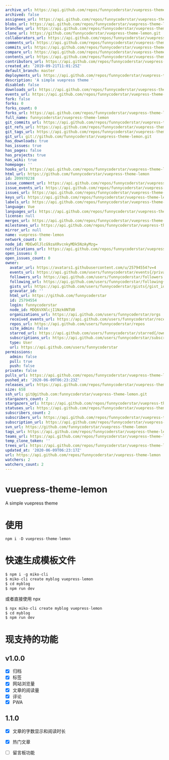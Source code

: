 ```yaml
---
archive_url: https://api.github.com/repos/funnycoderstar/vuepress-theme-lemon/{archive_format}{/ref}
archived: false
assignees_url: https://api.github.com/repos/funnycoderstar/vuepress-theme-lemon/assignees{/user}
blobs_url: https://api.github.com/repos/funnycoderstar/vuepress-theme-lemon/git/blobs{/sha}
branches_url: https://api.github.com/repos/funnycoderstar/vuepress-theme-lemon/branches{/branch}
clone_url: https://github.com/funnycoderstar/vuepress-theme-lemon.git
collaborators_url: https://api.github.com/repos/funnycoderstar/vuepress-theme-lemon/collaborators{/collaborator}
comments_url: https://api.github.com/repos/funnycoderstar/vuepress-theme-lemon/comments{/number}
commits_url: https://api.github.com/repos/funnycoderstar/vuepress-theme-lemon/commits{/sha}
compare_url: https://api.github.com/repos/funnycoderstar/vuepress-theme-lemon/compare/{base}...{head}
contents_url: https://api.github.com/repos/funnycoderstar/vuepress-theme-lemon/contents/{+path}
contributors_url: https://api.github.com/repos/funnycoderstar/vuepress-theme-lemon/contributors
created_at: '2019-09-21T11:01:25Z'
default_branch: master
deployments_url: https://api.github.com/repos/funnycoderstar/vuepress-theme-lemon/deployments
description: 'A simple vuepress theme '
disabled: false
downloads_url: https://api.github.com/repos/funnycoderstar/vuepress-theme-lemon/downloads
events_url: https://api.github.com/repos/funnycoderstar/vuepress-theme-lemon/events
fork: false
forks: 0
forks_count: 0
forks_url: https://api.github.com/repos/funnycoderstar/vuepress-theme-lemon/forks
full_name: funnycoderstar/vuepress-theme-lemon
git_commits_url: https://api.github.com/repos/funnycoderstar/vuepress-theme-lemon/git/commits{/sha}
git_refs_url: https://api.github.com/repos/funnycoderstar/vuepress-theme-lemon/git/refs{/sha}
git_tags_url: https://api.github.com/repos/funnycoderstar/vuepress-theme-lemon/git/tags{/sha}
git_url: git://github.com/funnycoderstar/vuepress-theme-lemon.git
has_downloads: true
has_issues: true
has_pages: false
has_projects: true
has_wiki: true
homepage: ''
hooks_url: https://api.github.com/repos/funnycoderstar/vuepress-theme-lemon/hooks
html_url: https://github.com/funnycoderstar/vuepress-theme-lemon
id: 209970238
issue_comment_url: https://api.github.com/repos/funnycoderstar/vuepress-theme-lemon/issues/comments{/number}
issue_events_url: https://api.github.com/repos/funnycoderstar/vuepress-theme-lemon/issues/events{/number}
issues_url: https://api.github.com/repos/funnycoderstar/vuepress-theme-lemon/issues{/number}
keys_url: https://api.github.com/repos/funnycoderstar/vuepress-theme-lemon/keys{/key_id}
labels_url: https://api.github.com/repos/funnycoderstar/vuepress-theme-lemon/labels{/name}
language: Vue
languages_url: https://api.github.com/repos/funnycoderstar/vuepress-theme-lemon/languages
license: null
merges_url: https://api.github.com/repos/funnycoderstar/vuepress-theme-lemon/merges
milestones_url: https://api.github.com/repos/funnycoderstar/vuepress-theme-lemon/milestones{/number}
mirror_url: null
name: vuepress-theme-lemon
network_count: 0
node_id: MDEwOlJlcG9zaXRvcnkyMDk5NzAyMzg=
notifications_url: https://api.github.com/repos/funnycoderstar/vuepress-theme-lemon/notifications{?since,all,participating}
open_issues: 0
open_issues_count: 0
owner:
  avatar_url: https://avatars1.githubusercontent.com/u/25794554?v=4
  events_url: https://api.github.com/users/funnycoderstar/events{/privacy}
  followers_url: https://api.github.com/users/funnycoderstar/followers
  following_url: https://api.github.com/users/funnycoderstar/following{/other_user}
  gists_url: https://api.github.com/users/funnycoderstar/gists{/gist_id}
  gravatar_id: ''
  html_url: https://github.com/funnycoderstar
  id: 25794554
  login: funnycoderstar
  node_id: MDQ6VXNlcjI1Nzk0NTU0
  organizations_url: https://api.github.com/users/funnycoderstar/orgs
  received_events_url: https://api.github.com/users/funnycoderstar/received_events
  repos_url: https://api.github.com/users/funnycoderstar/repos
  site_admin: false
  starred_url: https://api.github.com/users/funnycoderstar/starred{/owner}{/repo}
  subscriptions_url: https://api.github.com/users/funnycoderstar/subscriptions
  type: User
  url: https://api.github.com/users/funnycoderstar
permissions:
  admin: false
  pull: true
  push: false
private: false
pulls_url: https://api.github.com/repos/funnycoderstar/vuepress-theme-lemon/pulls{/number}
pushed_at: '2020-06-09T06:23:23Z'
releases_url: https://api.github.com/repos/funnycoderstar/vuepress-theme-lemon/releases{/id}
size: 658
ssh_url: git@github.com:funnycoderstar/vuepress-theme-lemon.git
stargazers_count: 2
stargazers_url: https://api.github.com/repos/funnycoderstar/vuepress-theme-lemon/stargazers
statuses_url: https://api.github.com/repos/funnycoderstar/vuepress-theme-lemon/statuses/{sha}
subscribers_count: 2
subscribers_url: https://api.github.com/repos/funnycoderstar/vuepress-theme-lemon/subscribers
subscription_url: https://api.github.com/repos/funnycoderstar/vuepress-theme-lemon/subscription
svn_url: https://github.com/funnycoderstar/vuepress-theme-lemon
tags_url: https://api.github.com/repos/funnycoderstar/vuepress-theme-lemon/tags
teams_url: https://api.github.com/repos/funnycoderstar/vuepress-theme-lemon/teams
temp_clone_token: ''
trees_url: https://api.github.com/repos/funnycoderstar/vuepress-theme-lemon/git/trees{/sha}
updated_at: '2020-06-09T06:23:17Z'
url: https://api.github.com/repos/funnycoderstar/vuepress-theme-lemon
watchers: 2
watchers_count: 2
---
```


# vuepress-theme-lemon
A simple vuepress theme

# 使用
```js
npm i -D vuepress-theme-lemon
```
# 快速生成模板文件
```js
$ npm i -g miko-cli
$ miko-cli create myblog vuepress-lemon
$ cd myblog
$ npm run dev
```
或者直接使用 npx

```js
$ npx miko-cli create myblog vuepress-lemon
$ cd myblog
$ npm run dev
```

# 现支持的功能

## v1.0.0
- [X] 归档
- [X] 标签
- [X] 网站浏览量
- [X] 文章的阅读量
- [X] 评论
- [X] PWA

## 1.1.0
- [X] 文章的字数显示和阅读时长
- [X] 热门文章
- [ ] 留言板功能




